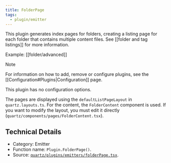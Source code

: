 ```yaml
---
title: FolderPage
tags:
  - plugin/emitter
---
```


This plugin generates index pages for folders, creating a listing page for each folder that contains multiple content files. See [[folder and tag listings]] for more information.

Example: [[folder/advanced]]

> [!note]
> For information on how to add, remove or configure plugins, see the [[Configuration#Plugins|Configuration]] page.

This plugin has no configuration options.

The pages are displayed using the `defaultListPageLayout` in `quartz.layouts.ts`. For the content, the `FolderContent` component is used. If you want to modify the layout, you must edit it directly (`quartz/components/pages/FolderContent.tsx`).

## Technical Details

- Category: Emitter
- Function name: `Plugin.FolderPage()`.
- Source: [`quartz/plugins/emitters/folderPage.tsx`](https://github.com/jackyzha0/quartz/blob/v4/quartz/plugins/emitters/folderPage.tsx).
